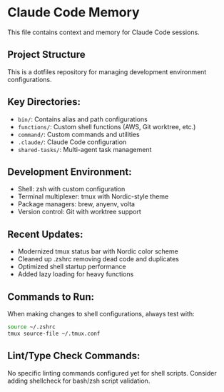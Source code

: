 # Claude Code Memory

This file contains context and memory for Claude Code sessions.

## Project Structure
This is a dotfiles repository for managing development environment configurations.

## Key Directories:
- `bin/`: Contains alias and path configurations
- `functions/`: Custom shell functions (AWS, Git worktree, etc.)
- `command/`: Custom commands and utilities
- `.claude/`: Claude Code configuration
- `shared-tasks/`: Multi-agent task management

## Development Environment:
- Shell: zsh with custom configuration
- Terminal multiplexer: tmux with Nordic-style theme
- Package managers: brew, anyenv, volta
- Version control: Git with worktree support

## Recent Updates:
- Modernized tmux status bar with Nordic color scheme
- Cleaned up .zshrc removing dead code and duplicates
- Optimized shell startup performance
- Added lazy loading for heavy functions

## Commands to Run:
When making changes to shell configurations, always test with:
```bash
source ~/.zshrc
tmux source-file ~/.tmux.conf
```

## Lint/Type Check Commands:
No specific linting commands configured yet for shell scripts.
Consider adding shellcheck for bash/zsh script validation.
